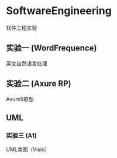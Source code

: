 # SoftwareEngineering

软件工程实验

## 实验一 (WordFrequence)

英文自然语言处理

## 实验二 (Axure RP)

Axure9原型

## UML

### 实验三 (A1)

UML类图（Visio）

